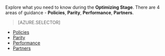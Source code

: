 Explore what you need to know during the **Optimizing Stage**. There are 4 areas of guidance - **Policies**, **Parity**, **Performance**, **Partners**.

> [AZURE.SELECTOR]
- [Policies](/solutions/global-customer/optimizing/guidance/policies/)
- [Parity](/solutions/global-customer/optimizing/guidance/parity/)
- [Performance](/solutions/global-customer/optimizing/guidance/performance/)
- [Partners](/solutions/global-customer/optimizing/guidance/partners/)